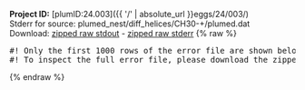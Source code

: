 **Project ID:** [plumID:24.003]({{ '/' | absolute_url }}eggs/24/003/)  
Stderr for source:  plumed_nest/diff_helices/CH30-+/plumed.dat   
Download: [zipped raw stdout](plumed.dat.plumed_master.stdout.txt.zip) - [zipped raw stderr](plumed.dat.plumed_master.stderr.txt.zip) 
{% raw %}
<pre>
#! Only the first 1000 rows of the error file are shown below
#! To inspect the full error file, please download the zipped raw stderr file above
</pre>
{% endraw %}
